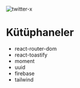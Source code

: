 
![twitter-x](https://github.com/bahattinzengin/tweetter-clone/assets/140658226/9f6721c1-6ddc-41db-a7c8-6fe86fe0b976)


# Kütüphaneler

- react-router-dom
- react-toastify
- moment
- uuid
- firebase
- tailwind
